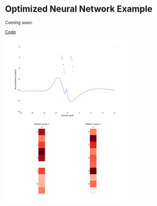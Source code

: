 # Optimized Neural Network Example

Coming soon.

[Code](../final_code/neural_net_optimized.py)

<img src="neural_net_optimized.gif" width="400">

<img src="network_weights.gif" width="400">